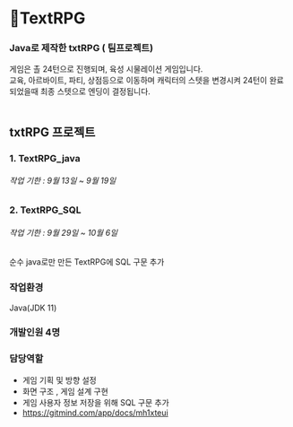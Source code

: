 # 🚀TextRPG
### Java로 제작한 txtRPG ( 팀프로젝트)<br>
게임은 촐 24턴으로 진행되며, 육성 시물레이션 게임입니다.<br>
교육, 아르바이트, 파티, 상점등으로 이동하며 캐릭터의 스텟을 변경시켜 24턴이 완료 되었을때 최종 스텟으로 엔딩이 결정됩니다.
<br><br>

## txtRPG 프로젝트 
### 1. TextRPG_java
###### 작업 기한  :  9월 13일 ~ 9월 19일

### 2. TextRPG_SQL
###### 작업 기한  :  9월 29일 ~ 10월 6일
순수 java로만 만든 TextRPG에 SQL 구문 추가

### 작업환경
Java(JDK 11)

### 개발인원 4명

### 담당역할
- 게임 기획 및 방향 설정
- 화면 구조 , 게임 설계 구현
- 게임 사용자 정보 저장을 위해 SQL 구문 추가
- https://gitmind.com/app/docs/mh1xteui
